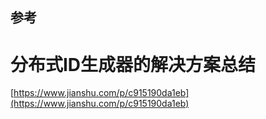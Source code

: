 ## 参考

# 分布式ID生成器的解决方案总结

[https://www.jianshu.com/p/c915190da1eb](https://www.jianshu.com/p/c915190da1eb)

